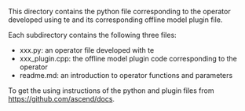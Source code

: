 This directory contains the python file corresponding to the operator developed using te and its corresponding offline model plugin file.

Each subdirectory contains the following three files:

- xxx.py: an operator file developed with te
- xxx_plugin.cpp: the offline model plugin code corresponding to the operator
- readme.md: an introduction to operator functions and parameters

To get the using instructions of the python and plugin files from https://github.com/ascend/docs.